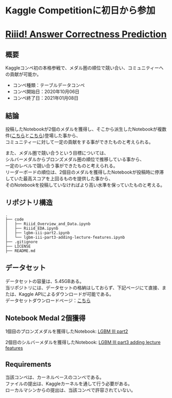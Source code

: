 # Kaggle Competitionに初日から参加
# [Riiid! Answer Correctness Prediction](https://www.kaggle.com/c/riiid-test-answer-prediction)


## 概要
Kaggleコンペ初の本格参戦で、メダル圏の順位で競い合い、コミュニティーへの貢献が可能か。

- コンペ種類：テーブルデータコンペ
- コンペ開始日：2020年10月06日
- コンペ終了日：2021年01月08日

## 結論
投稿したNotebookが2個のメダルを獲得し、そこから派生したNotebookが複数件([こちら](https://www.kaggle.com/johannesbruch/focus-on-important-features)と[こちら](https://www.kaggle.com/mamun18/riiid-lgbm-lii-hyperparameter-tuning-optuna))登場した事から、\
コミュニティーに対して一定の貢献をする事ができたものと考えられる。

また、メダル圏で競い合うという目標については、\
シルバーメダルからブロンズメダル圏の順位で推移している事から、\
一定のレベルで競い合う事ができたものと考えられる。\
リーダーボードの順位は、2個目のメダルを獲得したNotebookが投稿時に停滞していた最高スコアを上回るものを提供した事から、\
そのNotebookを投稿していなければより高い水準を保っていたものと考える。

## リポジトリ構造
```
.
├── code
│   ├── Riiid_Overview_and_Data.ipynb
│   ├── Riiid_EDA.ipynb
│   ├── lgbm-iii-part2.ipynb
│   └── lgbm-iii-part3-adding-lecture-features.ipynb
├── .gitignore
├── LICENSE
├── README.md
```

## データセット
データセットの容量は、5.45GBある。\
当リポジトリには、データセットの格納はしておらず、下記ページにて直接、または、Kaggle APIによるダウンロードが可能である。\
データセットダウンロードページ：[こちら](https://www.kaggle.com/c/riiid-test-answer-prediction/data)

## Notebook Medal 2個獲得
1個目のブロンズメダルを獲得したNotebook: [LGBM III part2](https://www.kaggle.com/takamotoki/lgbm-iii-part2)

2個目のシルバーメダルを獲得したNotebook: [LGBM III part3 adding lecture features](https://www.kaggle.com/takamotoki/lgbm-iii-part3-adding-lecture-features)

## Requirements
当該コンペは、カーネルベースのコンペである。\
ファイルの提出は、Kaggleカーネルを通して行う必要がある。\
ローカルマシンからの提出は、当該コンペで許容されていない。
